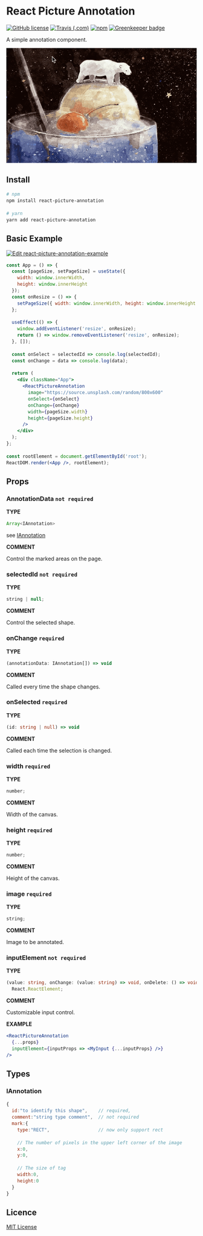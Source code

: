 # React Picture Annotation

[![GitHub license](https://img.shields.io/badge/license-MIT-blue.svg)](https://github.com/kunduin/react-picture-annotation/blob/master/LICENSE) [![Travis (.com)](https://img.shields.io/travis/com/kunduin/react-picture-annotation.svg)](https://travis-ci.com/Kunduin/react-picture-annotation) [![npm](https://img.shields.io/npm/v/react-picture-annotation.svg)](https://www.npmjs.com/package/react-picture-annotation) [![Greenkeeper badge](https://badges.greenkeeper.io/Kunduin/react-picture-annotation.svg)](https://greenkeeper.io/)

A simple annotation component.

![rect](./doc/rect.gif)

## Install

```Bash
# npm
npm install react-picture-annotation

# yarn
yarn add react-picture-annotation
```

## Basic Example

[![Edit react-picture-annotation-example](https://codesandbox.io/static/img/play-codesandbox.svg)](https://codesandbox.io/s/react-picture-annotation-example-cw49e?fontsize=14)

```jsx
const App = () => {
  const [pageSize, setPageSize] = useState({
    width: window.innerWidth,
    height: window.innerHeight
  });
  const onResize = () => {
    setPageSize({ width: window.innerWidth, height: window.innerHeight });
  };

  useEffect(() => {
    window.addEventListener('resize', onResize);
    return () => window.removeEventListener('resize', onResize);
  }, []);

  const onSelect = selectedId => console.log(selectedId);
  const onChange = data => console.log(data);

  return (
    <div className="App">
      <ReactPictureAnnotation
        image="https://source.unsplash.com/random/800x600"
        onSelect={onSelect}
        onChange={onChange}
        width={pageSize.width}
        height={pageSize.height}
      />
    </div>
  );
};

const rootElement = document.getElementById('root');
ReactDOM.render(<App />, rootElement);
```

## Props

### AnnotationData `not required`

**TYPE**

```ts
Array<IAnnotation>
```

see [IAnnotation](#iannotation)

**COMMENT**

Control the marked areas on the page.

### selectedId `not required`

**TYPE**

```ts
string | null;
```

**COMMENT**

Control the selected shape.

### onChange `required`

**TYPE**

```ts
(annotationData: IAnnotation[]) => void
```

**COMMENT**

Called every time the shape changes.

### onSelected `required`

**TYPE**

```ts
(id: string | null) => void
```

**COMMENT**

Called each time the selection is changed.

### width `required`

**TYPE**

```ts
number;
```

**COMMENT**

Width of the canvas.

### height `required`

**TYPE**

```ts
number;
```

**COMMENT**

Height of the canvas.

### image `required`

**TYPE**

```ts
string;
```

**COMMENT**

Image to be annotated.

### inputElement `not required`

**TYPE**

```ts
(value: string, onChange: (value: string) => void, onDelete: () => void) =>
  React.ReactElement;
```

**COMMENT**

Customizable input control.

**EXAMPLE**

```jsx
<ReactPictureAnnotation
  {...props}
  inputElement={inputProps => <MyInput {...inputProps} />}
/>
```

## Types

### IAnnotation

```js
{
  id:"to identify this shape",    // required,
  comment:"string type comment",  // not required
  mark:{
    type:"RECT",                  // now only support rect

    // The number of pixels in the upper left corner of the image
    x:0,
    y:0,

    // The size of tag
    width:0,
    height:0
  }
}
```

## Licence

[MIT License](https://github.com/kunduin/react-picture-annotation/blob/master/LICENSE)
